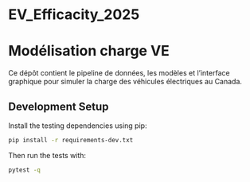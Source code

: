 # EV_Efficacity_2025

# Modélisation charge VE

Ce dépôt contient le pipeline de données, les modèles et l’interface
graphique pour simuler la charge des véhicules électriques au Canada.

## Development Setup

Install the testing dependencies using pip:

```bash
pip install -r requirements-dev.txt
```

Then run the tests with:

```bash
pytest -q
```
